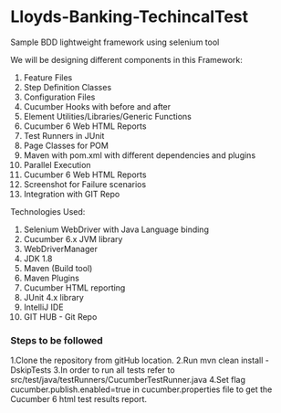 # Lloyds-Banking-TechincalTest
 Sample BDD lightweight framework using selenium tool

 We will be designing different components in this Framework:
1. Feature Files
2. Step Definition Classes
3. Configuration Files
4. Cucumber Hooks with before and after
5. Element Utilities/Libraries/Generic Functions
6. Cucumber 6 Web HTML Reports
7. Test Runners in JUnit
8. Page Classes for POM
9. Maven with pom.xml with different dependencies and plugins
10. Parallel Execution
11. Cucumber 6 Web HTML Reports
12. Screenshot for Failure scenarios
13. Integration with GIT Repo

Technologies Used:
1. Selenium WebDriver with Java Language binding
2. Cucumber 6.x JVM library
3. WebDriverManager
4. JDK 1.8
5. Maven (Build tool)
6. Maven Plugins
7. Cucumber HTML reporting
8. JUnit 4.x library
9. IntelliJ IDE
10. GIT HUB - Git Repo

### Steps to be followed
1.Clone the repository from gitHub location.
2.Run mvn clean install -DskipTests
3.In order to run all tests refer to src/test/java/testRunners/CucumberTestRunner.java
4.Set flag cucumber.publish.enabled=true in cucumber.properties file to get the Cucumber 6 html test results report.

